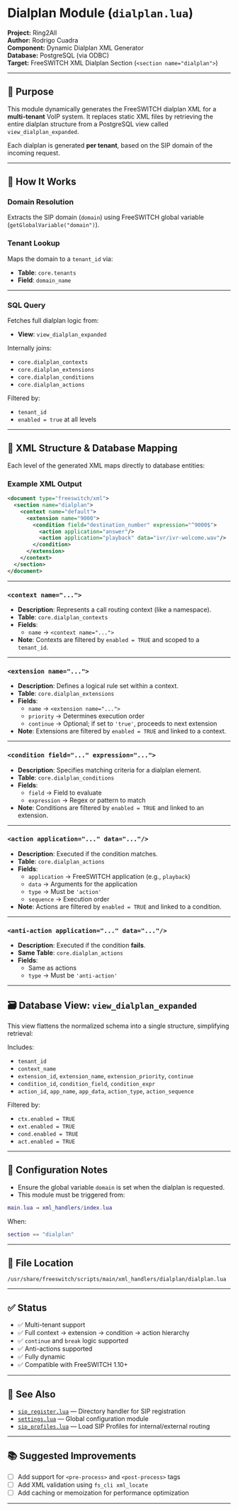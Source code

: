 # Dialplan Module (`dialplan.lua`)

**Project:** Ring2All  
**Author:** Rodrigo Cuadra  
**Component:** Dynamic Dialplan XML Generator  
**Database:** PostgreSQL (via ODBC)  
**Target:** FreeSWITCH XML Dialplan Section (`<section name="dialplan">`)

---

## 📌 Purpose

This module dynamically generates the FreeSWITCH dialplan XML for a **multi-tenant** VoIP system. It replaces static XML files by retrieving the entire dialplan structure from a PostgreSQL view called `view_dialplan_expanded`.

Each dialplan is generated **per tenant**, based on the SIP domain of the incoming request.

---

## 🧠 How It Works

### Domain Resolution
   Extracts the SIP domain (`domain`) using FreeSWITCH global variable (`getGlobalVariable("domain")`).

### Tenant Lookup

Maps the domain to a `tenant_id` via:

- **Table**: `core.tenants`  
- **Field**: `domain_name`

---

### SQL Query

Fetches full dialplan logic from:

- **View**: `view_dialplan_expanded`

Internally joins:

- `core.dialplan_contexts`  
- `core.dialplan_extensions`  
- `core.dialplan_conditions`  
- `core.dialplan_actions`

Filtered by:

- `tenant_id`  
- `enabled = true` at all levels

---

## 🧾 XML Structure & Database Mapping

Each level of the generated XML maps directly to database entities:

### Example XML Output

```xml
<document type="freeswitch/xml">
  <section name="dialplan">
    <context name="default">
      <extension name="9000">
        <condition field="destination_number" expression="^9000$">
          <action application="answer"/>
          <action application="playback" data="ivr/ivr-welcome.wav"/>
        </condition>
      </extension>
    </context>
  </section>
</document>
```
---

### `<context name="...">`

- **Description**: Represents a call routing context (like a namespace).  
- **Table**: `core.dialplan_contexts`  
- **Fields**:
  - `name` → `<context name="...">`
- **Note**: Contexts are filtered by `enabled = TRUE` and scoped to a `tenant_id`.

---

### `<extension name="...">`

- **Description**: Defines a logical rule set within a context.  
- **Table**: `core.dialplan_extensions`  
- **Fields**:
  - `name` → `<extension name="...">`
  - `priority` → Determines execution order
  - `continue` → Optional; if set to `'true'`, proceeds to next extension
- **Note**: Extensions are filtered by `enabled = TRUE` and linked to a context.

---

### `<condition field="..." expression="...">`

- **Description**: Specifies matching criteria for a dialplan element.  
- **Table**: `core.dialplan_conditions`  
- **Fields**:
  - `field` → Field to evaluate
  - `expression` → Regex or pattern to match
- **Note**: Conditions are filtered by `enabled = TRUE` and linked to an extension.

---

### `<action application="..." data="..."/>`

- **Description**: Executed if the condition matches.  
- **Table**: `core.dialplan_actions`  
- **Fields**:
  - `application` → FreeSWITCH application (e.g., `playback`)
  - `data` → Arguments for the application
  - `type` → Must be `'action'`
  - `sequence` → Execution order
- **Note**: Actions are filtered by `enabled = TRUE` and linked to a condition.

---

### `<anti-action application="..." data="..."/>`

- **Description**: Executed if the condition **fails**.  
- **Same Table**: `core.dialplan_actions`  
- **Fields**:
  - Same as actions
  - `type` → Must be `'anti-action'`

---

## 🗃️ Database View: `view_dialplan_expanded`

This view flattens the normalized schema into a single structure, simplifying retrieval:

Includes:

- `tenant_id`
- `context_name`
- `extension_id`, `extension_name`, `extension_priority`, `continue`
- `condition_id`, `condition_field`, `condition_expr`
- `action_id`, `app_name`, `app_data`, `action_type`, `action_sequence`

Filtered by:

- `ctx.enabled = TRUE`  
- `ext.enabled = TRUE`  
- `cond.enabled = TRUE`  
- `act.enabled = TRUE`

---

## 🔧 Configuration Notes

- Ensure the global variable `domain` is set when the dialplan is requested.
- This module must be triggered from:

```lua
main.lua → xml_handlers/index.lua
```

When:

```lua
section == "dialplan"
```

---

## 📁 File Location

```
/usr/share/freeswitch/scripts/main/xml_handlers/dialplan/dialplan.lua
```

---

## ✅ Status

- ✅ Multi-tenant support  
- ✅ Full context → extension → condition → action hierarchy  
- ✅ `continue` and `break` logic supported  
- ✅ Anti-actions supported  
- ✅ Fully dynamic  
- ✅ Compatible with FreeSWITCH 1.10+

---

## 👀 See Also

- [`sip_register.lua`](../directory/sip_register.lua) — Directory handler for SIP registration  
- [`settings.lua`](../resources/settings/settings.lua) — Global configuration module  
- [`sip_profiles.lua`](../sip_profiles/sip_profiles.lua) — Load SIP Profiles for internal/external routing

---

## 📚 Suggested Improvements

- [ ] Add support for `<pre-process>` and `<post-process>` tags  
- [ ] Add XML validation using `fs_cli xml_locate`  
- [ ] Add caching or memoization for performance optimization

---
